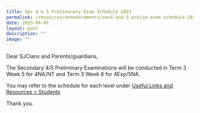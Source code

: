 ```yaml
---
title: Sec 4 & 5 Preliminary Exam Schedule 2023
permalink: /resources/announcements/sec4-and-5-prelim-exam-schedule-2023/
date: 2023-06-01
layout: post
description: ""
image: ""
---
```

Dear SJCians and Parents/guardians,

The Secondary 4/5 Preliminary Examinations will be conducted in Term 3 Week 5 for 4NA/NT and Term 3 Week 8 for 4Exp/5NA.

 You may refer to the schedule for each level under [Useful Links and Resources > Students](https://www.chijstjosephsconvent.moe.edu.sg/useful-links/students/)

Thank you.